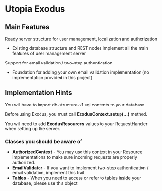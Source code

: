# Utopia Exodus

## Main Features
Ready server structure for user management, localization and authorization
- Existing database structure and REST nodes implement all the main features of user management server

Support for email validation / two-step authentication
- Foundation for adding your own email validation implementation (no implementation provided in this project)

## Implementation Hints
You will have to import db-structure-v1.sql contents to your database.

Before using Exodus, you must call **ExodusContext.setup(...)** method.

You will need to add **ExodusResources** values to your RequestHandler when setting up the server.

### Classes you should be aware of
- **AuthorizedContext** - You may use this context in your Resource implementations to make sure incoming 
  requests are properly authorized.
- **EmailValidator** - If you want to implement two-step authentication / email validation, implement this trait
- **Tables** - When you need to access or refer to tables inside your database, please use this object
